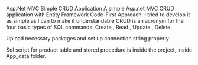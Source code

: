 Asp.Net MVC Simple CRUD Application
A simple Asp.net MVC CRUD application with Entity Framework Code-First Approach. I tried to develop it as simple as I can to make it understandable CRUD is an acronym for the four basic types of SQL commands: Create , Read , Update , Delete.

Upload necessary packages and set up connection string properly.

Sql script for product table and stored procedure is inside the project, inside App_data folder.
